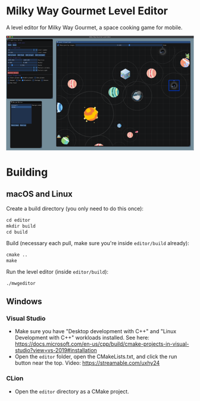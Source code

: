 # Milky Way Gourmet Level Editor

A level editor for Milky Way Gourmet, a space cooking game for mobile.

![Screenshot](doc/screenshot.png)

# Building

## macOS and Linux

Create a build directory (you only need to do this once):

```
cd editor
mkdir build
cd build
```

Build (necessary each pull, make sure you're inside `editor/build` already):

```
cmake ..
make
```

Run the level editor (inside `editor/build`):

```
./mwgeditor
```

## Windows

### Visual Studio

* Make sure you have "Desktop development with C++" and "Linux Development with C++" workloads installed. See here: https://docs.microsoft.com/en-us/cpp/build/cmake-projects-in-visual-studio?view=vs-2019#installation
* Open the `editor` folder, open the CMakeLists.txt, and click the run button near the top. Video: https://streamable.com/uxhy24

### CLion

* Open the `editor` directory as a CMake project.
